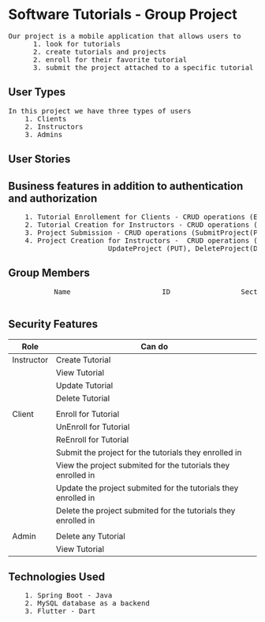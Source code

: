 # Software Tutorials - Group Project
<pre>
Our project is a mobile application that allows users to 
      1. look for tutorials
      2. create tutorials and projects
      2. enroll for their favorite tutorial
      3. submit the project attached to a specific tutorial track
</pre>


## User Types

<pre>
In this project we have three types of users
	1. Clients
	2. Instructors
	3. Admins
</pre>

## User Stories


## Business features in addition to authentication and authorization

<pre>
    1. Tutorial Enrollement for Clients - CRUD operations (Enroll(POST), UnEnroll(DELETE), ViewTutorial(GET)), REENROLL(PUT)
    2. Tutorial Creation for Instructors - CRUD operations (Create(POST), ViewTutorial(GET))
    3. Project Submission - CRUD operations (SubmitProject(POST),  ViewProject(GET))
    4. Project Creation for Instructors -  CRUD operations (CreateProject(POST), ViewProject(GET), 
                        UpdateProject (PUT), DeleteProject(DELETE))
</pre>
      
## Group Members

<pre>
           Name                      ID                 Section

</pre>


## Security Features

| Role  	| Can do 							    |
| ------------- | ----------------------------------------------------------------- |
| Instructor    | Create Tutorial  						    |
|               | View Tutorial  						    |
|               | Update Tutorial  						    |
|               | Delete Tutorial  						    |
|										    |
| Client        | Enroll for Tutorial  						    |
|               | UnEnroll for Tutorial  					    |
|               | ReEnroll for Tutorial  					    |
|               | Submit the project for the tutorials they enrolled in  	    |
|               | View the project submited for the tutorials they enrolled in      |
|               | Update the project submited for the tutorials they enrolled in    |
|               | Delete the project submited for the tutorials they enrolled in    |
|										    |
| Admin         | Delete any Tutorial  						    |
|               | View Tutorial  						    |


 
## Technologies Used

<pre>
	1. Spring Boot - Java
	2. MySQL database as a backend
  	3. Flutter - Dart
</pre>


